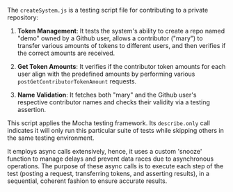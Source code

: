 The `createSystem.js` is a testing script file for contributing to a private repository:

1. **Token Management**: It tests the system's ability to create a repo named "demo" owned by a Github user, allows a contributor ("mary") to transfer various amounts of tokens to different users, and then verifies if the correct amounts are received.

2. **Get Token Amounts**: It verifies if the contributor token amounts for each user align with the predefined amounts by performing various `postGetContributorTokenAmount` requests.

3. **Name Validation**: It fetches both "mary" and the Github user's respective contributor names and checks their validity via a testing assertion.

This script applies the Mocha testing framework. Its `describe.only` call indicates it will only run this particular suite of tests while skipping others in the same testing environment. 

It employs async calls extensively, hence, it uses a custom 'snooze' function to manage delays and prevent data races due to asynchronous operations. The purpose of these async calls is to execute each step of the test (posting a request, transferring tokens, and asserting results), in a sequential, coherent fashion to ensure accurate results.